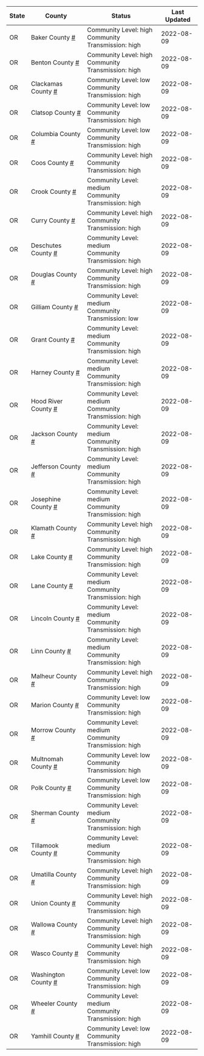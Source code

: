 State | County | Status | Last Updated
--- | --- | --- | --- 
OR | Baker County <a href="#baker_county">#</a> | <a name="baker_county"></a>Community Level: high<br/>Community Transmission: high | 2022-08-09
OR | Benton County <a href="#benton_county">#</a> | <a name="benton_county"></a>Community Level: high<br/>Community Transmission: high | 2022-08-09
OR | Clackamas County <a href="#clackamas_county">#</a> | <a name="clackamas_county"></a>Community Level: low<br/>Community Transmission: high | 2022-08-09
OR | Clatsop County <a href="#clatsop_county">#</a> | <a name="clatsop_county"></a>Community Level: low<br/>Community Transmission: high | 2022-08-09
OR | Columbia County <a href="#columbia_county">#</a> | <a name="columbia_county"></a>Community Level: low<br/>Community Transmission: high | 2022-08-09
OR | Coos County <a href="#coos_county">#</a> | <a name="coos_county"></a>Community Level: high<br/>Community Transmission: high | 2022-08-09
OR | Crook County <a href="#crook_county">#</a> | <a name="crook_county"></a>Community Level: medium<br/>Community Transmission: high | 2022-08-09
OR | Curry County <a href="#curry_county">#</a> | <a name="curry_county"></a>Community Level: high<br/>Community Transmission: high | 2022-08-09
OR | Deschutes County <a href="#deschutes_county">#</a> | <a name="deschutes_county"></a>Community Level: medium<br/>Community Transmission: high | 2022-08-09
OR | Douglas County <a href="#douglas_county">#</a> | <a name="douglas_county"></a>Community Level: high<br/>Community Transmission: high | 2022-08-09
OR | Gilliam County <a href="#gilliam_county">#</a> | <a name="gilliam_county"></a>Community Level: medium<br/>Community Transmission: low | 2022-08-09
OR | Grant County <a href="#grant_county">#</a> | <a name="grant_county"></a>Community Level: medium<br/>Community Transmission: high | 2022-08-09
OR | Harney County <a href="#harney_county">#</a> | <a name="harney_county"></a>Community Level: medium<br/>Community Transmission: high | 2022-08-09
OR | Hood River County <a href="#hood_river_county">#</a> | <a name="hood_river_county"></a>Community Level: medium<br/>Community Transmission: high | 2022-08-09
OR | Jackson County <a href="#jackson_county">#</a> | <a name="jackson_county"></a>Community Level: medium<br/>Community Transmission: high | 2022-08-09
OR | Jefferson County <a href="#jefferson_county">#</a> | <a name="jefferson_county"></a>Community Level: medium<br/>Community Transmission: high | 2022-08-09
OR | Josephine County <a href="#josephine_county">#</a> | <a name="josephine_county"></a>Community Level: medium<br/>Community Transmission: high | 2022-08-09
OR | Klamath County <a href="#klamath_county">#</a> | <a name="klamath_county"></a>Community Level: high<br/>Community Transmission: high | 2022-08-09
OR | Lake County <a href="#lake_county">#</a> | <a name="lake_county"></a>Community Level: high<br/>Community Transmission: high | 2022-08-09
OR | Lane County <a href="#lane_county">#</a> | <a name="lane_county"></a>Community Level: medium<br/>Community Transmission: high | 2022-08-09
OR | Lincoln County <a href="#lincoln_county">#</a> | <a name="lincoln_county"></a>Community Level: medium<br/>Community Transmission: high | 2022-08-09
OR | Linn County <a href="#linn_county">#</a> | <a name="linn_county"></a>Community Level: medium<br/>Community Transmission: high | 2022-08-09
OR | Malheur County <a href="#malheur_county">#</a> | <a name="malheur_county"></a>Community Level: high<br/>Community Transmission: high | 2022-08-09
OR | Marion County <a href="#marion_county">#</a> | <a name="marion_county"></a>Community Level: low<br/>Community Transmission: high | 2022-08-09
OR | Morrow County <a href="#morrow_county">#</a> | <a name="morrow_county"></a>Community Level: medium<br/>Community Transmission: high | 2022-08-09
OR | Multnomah County <a href="#multnomah_county">#</a> | <a name="multnomah_county"></a>Community Level: low<br/>Community Transmission: high | 2022-08-09
OR | Polk County <a href="#polk_county">#</a> | <a name="polk_county"></a>Community Level: low<br/>Community Transmission: high | 2022-08-09
OR | Sherman County <a href="#sherman_county">#</a> | <a name="sherman_county"></a>Community Level: medium<br/>Community Transmission: high | 2022-08-09
OR | Tillamook County <a href="#tillamook_county">#</a> | <a name="tillamook_county"></a>Community Level: medium<br/>Community Transmission: high | 2022-08-09
OR | Umatilla County <a href="#umatilla_county">#</a> | <a name="umatilla_county"></a>Community Level: high<br/>Community Transmission: high | 2022-08-09
OR | Union County <a href="#union_county">#</a> | <a name="union_county"></a>Community Level: high<br/>Community Transmission: high | 2022-08-09
OR | Wallowa County <a href="#wallowa_county">#</a> | <a name="wallowa_county"></a>Community Level: high<br/>Community Transmission: high | 2022-08-09
OR | Wasco County <a href="#wasco_county">#</a> | <a name="wasco_county"></a>Community Level: high<br/>Community Transmission: high | 2022-08-09
OR | Washington County <a href="#washington_county">#</a> | <a name="washington_county"></a>Community Level: low<br/>Community Transmission: high | 2022-08-09
OR | Wheeler County <a href="#wheeler_county">#</a> | <a name="wheeler_county"></a>Community Level: medium<br/>Community Transmission: high | 2022-08-09
OR | Yamhill County <a href="#yamhill_county">#</a> | <a name="yamhill_county"></a>Community Level: low<br/>Community Transmission: high | 2022-08-09
